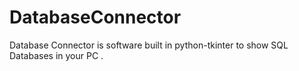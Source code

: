 # DatabaseConnector
Database Connector is software built in python-tkinter to show SQL Databases in your PC .
